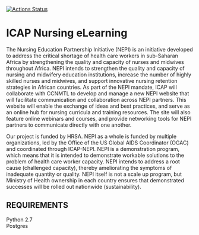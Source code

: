 [![Actions Status](https://github.com/ccnmtl/nepi/workflows/build-and-test/badge.svg)](https://github.com/ccnmtl/nepi/actions)

ICAP Nursing eLearning
==========


The Nursing Education Partnership Initiative (NEPI) is an initiative developed to address the critical shortage of health care workers in sub-Saharan Africa by strengthening the quality and capacity of nurses and midwives throughout Africa. NEPI intends to strengthen the quality and capacity of nursing and midwifery education institutions, increase the number of highly skilled nurses and midwives, and support innovative nursing retention strategies in African countries. As part of the NEPI mandate, ICAP will collaborate with CCNMTL to develop and manage a new NEPI website that will facilitate communication and collaboration across NEPI partners. This website will enable the exchange of ideas and best practices, and serve as an online hub for nursing curricula and training resources. The site will also feature online webinars and courses, and provide networking tools for NEPI partners to communicate directly with one another.

Our project is funded by HRSA. NEPI as a whole is funded by multiple organizations, led by the Office of the US Global AIDS Coordinator (OGAC) and coordinated through ICAP-NEPI. NEPI is a demonstration program, which means that it is intended to demonstrate workable solutions to the problem of health care worker capacity. NEPI intends to address a root cause (challenged capacity), thereby ameliorating the symptoms of inadequate quantity or quality. NEPI itself is not a scale up program, but Ministry of Health ownership in each country ensures that demonstrated successes will be rolled out nationwide (sustainability).

REQUIREMENTS
------------
Python 2.7  
Postgres  
